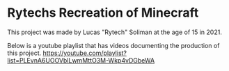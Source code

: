 # Rytechs Recreation of Minecraft
 This project was made by Lucas "Rytech" Soliman at the age of 15 in 2021.

Below is a youtube playlist that has videos documenting the production of this project.
https://youtube.com/playlist?list=PLEvnA6UOOVblLwmMttO3M-Wkp4vDGbeWA